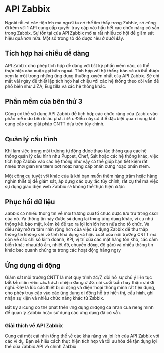 # API Zabbix
Ngoài tất cả các tiện ích mà người ta có thể tìm thấy  trong Zabbix, nó cũng đi kèm với 1 API cung cấp quyền truy cập vào hầu hết các chức năng có sẵn trong Zabbix. Sự tồn tại của API Zabbix mở ra rất nhiều cơ hội để giám sát hiệu quả hơn nữa. Một số trong số đó được nêu ở dưới đây.

## Tích hợp hai chiều dễ dàng
API Zabbix cho phép tích hợp dễ dàng với bất kỳ phần mềm nào, có thể thực hiện các cuộc gọi bên ngoài. Tích hợp với hệ thống bán vé có thể được xem là một trong những ứng dụng thường xuyên nhất của API Zabbix. Sẽ chỉ mất vài ngày để thiết lập tích hợp hai chiều với các hệ thống theo dõi vấn đề phổ biến như JIZA, Bugzilla và các hệ thống khác.
## Phần mềm của bên thứ 3
Cũng có thể sử dụng API Zabbix để tích hợp các chức năng của Zabbix vào phần mềm do bên khác phát triển. Điều này có thể đặc biệt quan trọng khi cung cấp các giải pháp CNTT dựa trên tùy chỉnh.
## Quản lý cấu hình
Khi làm việc trong môi trường tự động đươc thao tác thông qua các hệ thống quản lý cấu hình như Puppet, Chef, Salt hoặc các hệ thống khác, việc tích hợp Zabbix vào các hệ thống như vậy có thể giúp bạn tiết kiệm rất nhiều thời gian khi thêm bớt hoặc nâng cấp phần cứng hoặc phần mềm.

Một công cụ tuyệt vời khác của là khi bạn muốn thêm hàng trăm hoặc hàng nghìn thiết bị để giám sát, áp dụng các quy tắc tùy chỉnh, rất cụ thể mà việc sự dụng giao diện web Zabbix sẽ không thể thực hiện được

## Phục hồi dữ liệu
Zabbix có nhiều thông tin về môi trường của tổ chức được lưu trữ trong csdl của nó. Và thông tin này được sử dụng lại trong ứng dụng khác, ví dụ như thống kê, bảo mật, kiểm kê để tạo ra lợi ích lớn hơn nữa cho tổ chức. Và điều này mở ra tầm nhìn rộng hơn của việc sử dụng Zabbix để thu thập thông tin không chỉ về tính khả dụng và hiệu suất của môi trường CNTT mà còn về các chỉ số kinh doanh, KPI, vị trí của các mặt hàng tồn kho, các cảm biến khác nhau(độ ẩm, nhiệt độ, chuyển động, độ gần) và nhiều thông tin khác bao quanh chúng ta trong các hoạt động hằng ngày
## Ứng dụng di động
Giám sát môi trường CNTT là một quy trình 24/7, đòi hỏi sự chú ý liên tục bất kể nhân viên các trách nhiệm đang ở đó, nhỉ cuối tuần hay thậm chí đi nghỉ. Đây là lúc các thiết bị di động và điện thoại thông minh rất tiện dụng, cho phép truy cập vào các ứng dụng di động hỗ trợ hiển thị, cấu hình, ghi nhận sự kiện và nhiều chức năng khác từ Zabbix.

Bất kỳ ai cũng có thể phát triển ứng dụng di động cá nhân của riêng mình để quản lý Zabbix hoặc sử dụng các ứng dụng đã có sẵn.

### Giải thích về API Zabbix
Cung cái một cái nhìn tổng thể về các khả năng và lợi ích của API Zabbix với các ví dụ. Bạn sẽ hiểu cách thực hiện tích hợp và tối ưu hóa để tận dụng lợi thế của Zabbix API và chính Zabbix